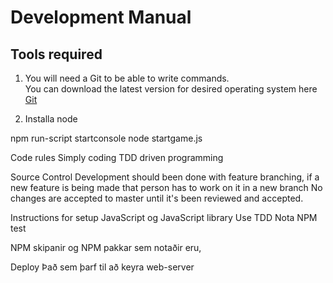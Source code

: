 # Development Manual

## Tools required

1. You will need a Git to be able to write commands.<br/>
You can download the latest version for desired operating system here [Git](https://git-scm.com/downloads)

2. Installa node


npm run-script startconsole
node startgame.js


Code rules
Simply coding
TDD driven programming

Source Control
Development should been done with feature branching, if a new feature is being made that person has to work on it in a new branch
No changes are accepted to master until it's been reviewed and accepted. 

Instructions for setup
JavaScript og JavaScript library
Use TDD Nota NPM test


NPM skipanir
og NPM pakkar sem notaðir eru, 

Deploy 
Það sem þarf til að keyra web-server 



